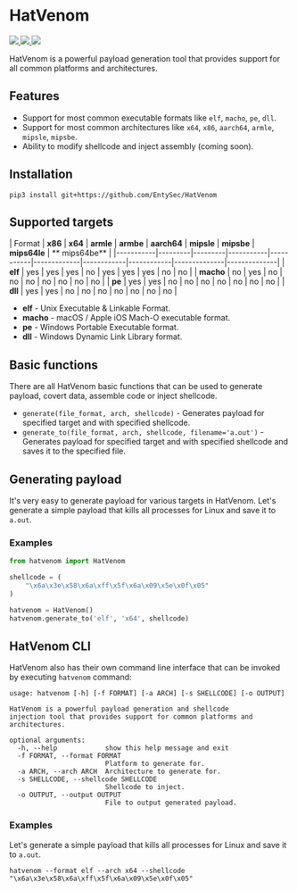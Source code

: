 # HatVenom

<p>
    <a href="https://entysec.netlify.app">
        <img src="https://img.shields.io/badge/developer-EntySec-3572a5.svg">
    </a>
    <a href="https://github.com/EntySec/HatVenom">
        <img src="https://img.shields.io/badge/language-Python-3572a5.svg">
    </a>
    <a href="https://github.com/EntySec/HatVenom/stargazers">
        <img src="https://img.shields.io/github/stars/EntySec/HatVenom?color=yellow">
    </a>
</p>

HatVenom is a powerful payload generation tool that provides support for all common platforms and architectures.

## Features

* Support for most common executable formats like `elf`, `macho`, `pe`, `dll`.
* Support for most common architectures like `x64`, `x86`, `aarch64`, `armle`, `mipsle`, `mipsbe`.
* Ability to modify shellcode and inject assembly (coming soon).

## Installation

```shell
pip3 install git+https://github.com/EntySec/HatVenom
```

## Supported targets

| Format    | **x86** | **x64** | **armle** | **armbe** | **aarch64** | **mipsle** | **mipsbe** | **mips64le** | **
mips64be** |
|-----------|---------|---------|-----------|-----------|-------------|------------|------------|--------------|--------------|
| **elf**   | yes | yes | yes | no | yes | yes | yes | no | no |
| **macho** | no | yes | no | no | no | no | no | no | no |
| **pe**    | yes | yes | no | no | no | no | no | no | no |
| **dll**   | yes | yes | no | no | no | no | no | no | no |

* **elf** - Unix Executable & Linkable Format.
* **macho** - macOS / Apple iOS Mach-O executable format.
* **pe** - Windows Portable Executable format.
* **dll** - Windows Dynamic Link Library format.

## Basic functions

There are all HatVenom basic functions that can be used to generate payload, covert data, assemble code or inject
shellcode.

* `generate(file_format, arch, shellcode)` - Generates payload for specified target and with specified shellcode.
* `generate_to(file_format, arch, shellcode, filename='a.out')` - Generates payload for specified target and with
  specified shellcode and saves it to the specified file.

## Generating payload

It's very easy to generate payload for various targets in HatVenom. Let's generate a simple payload that kills all
processes for Linux and save it to `a.out`.

### Examples

```python
from hatvenom import HatVenom

shellcode = (
    "\x6a\x3e\x58\x6a\xff\x5f\x6a\x09\x5e\x0f\x05"
)

hatvenom = HatVenom()
hatvenom.generate_to('elf', 'x64', shellcode)
```

## HatVenom CLI

HatVenom also has their own command line interface that can be invoked by executing `hatvenom` command:

```
usage: hatvenom [-h] [-f FORMAT] [-a ARCH] [-s SHELLCODE] [-o OUTPUT]

HatVenom is a powerful payload generation and shellcode
injection tool that provides support for common platforms and architectures.

optional arguments:
  -h, --help            show this help message and exit
  -f FORMAT, --format FORMAT
                        Platform to generate for.
  -a ARCH, --arch ARCH  Architecture to generate for.
  -s SHELLCODE, --shellcode SHELLCODE
                        Shellcode to inject.
  -o OUTPUT, --output OUTPUT
                        File to output generated payload.
```

### Examples

Let's generate a simple payload that kills all processes for Linux and save it to `a.out`.

```shell
hatvenom --format elf --arch x64 --shellcode "\x6a\x3e\x58\x6a\xff\x5f\x6a\x09\x5e\x0f\x05"
```
